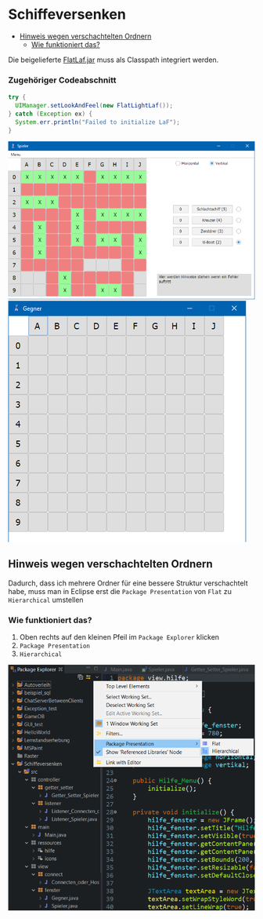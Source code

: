 # Schiffeversenken

- [Hinweis wegen verschachtelten Ordnern](#Hinweis-wegen-verschachtelten-Ordnern)
  - [Wie funktioniert das?](#Wie-funktioniert-das-?)

Die beigelieferte [FlatLaf.jar](https://search.maven.org/artifact/com.formdev/flatlaf/1.0-rc3/jar) muss als Classpath integriert werden.

### Zugehöriger Codeabschnitt
``` Java 
try {
  UIManager.setLookAndFeel(new FlatLightLaf());
} catch (Exception ex) {
  System.err.println("Failed to initialize LaF");
}
```

![Spieler](https://github.com/Sevynidd/Schiffeversenken/blob/main/Spieler.png)
![Gegner](https://github.com/Sevynidd/Schiffeversenken/blob/main/Gegner.png)

## Hinweis wegen verschachtelten Ordnern

Dadurch, dass ich mehrere Ordner für eine bessere Struktur verschachtelt habe, muss man in Eclipse erst die `Package Presentation` von `Flat` zu `Hierarchical` umstellen

### Wie funktioniert das?

1. Oben rechts auf den kleinen Pfeil im `Package Explorer` klicken
2. `Package Presentation`
3. `Hierarchical`

![Hinweis](https://github.com/Sevynidd/Schiffeversenken/blob/main/Hinweis.png)
